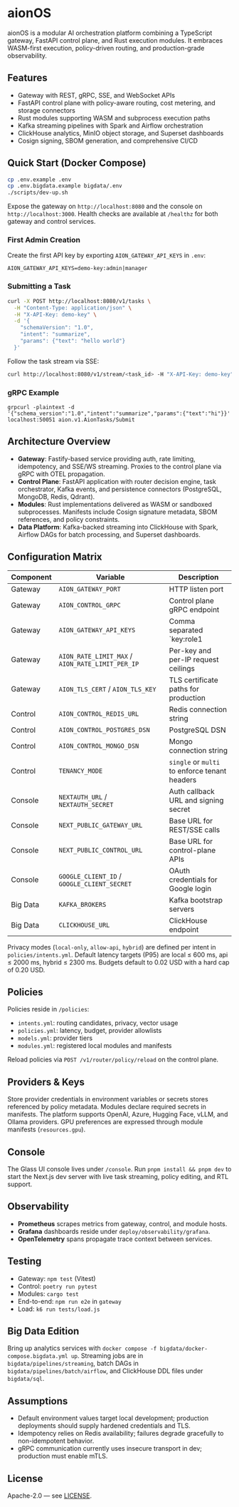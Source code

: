 # aionOS

aionOS is a modular AI orchestration platform combining a TypeScript gateway, FastAPI control plane, and Rust execution modules. It embraces WASM-first execution, policy-driven routing, and production-grade observability.

## Features

- Gateway with REST, gRPC, SSE, and WebSocket APIs
- FastAPI control plane with policy-aware routing, cost metering, and storage connectors
- Rust modules supporting WASM and subprocess execution paths
- Kafka streaming pipelines with Spark and Airflow orchestration
- ClickHouse analytics, MinIO object storage, and Superset dashboards
- Cosign signing, SBOM generation, and comprehensive CI/CD

## Quick Start (Docker Compose)

```bash
cp .env.example .env
cp .env.bigdata.example bigdata/.env
./scripts/dev-up.sh
```

Expose the gateway on `http://localhost:8080` and the console on `http://localhost:3000`. Health checks are available at `/healthz` for both gateway and control services.

### First Admin Creation

Create the first API key by exporting `AION_GATEWAY_API_KEYS` in `.env`:

```
AION_GATEWAY_API_KEYS=demo-key:admin|manager
```

### Submitting a Task

```bash
curl -X POST http://localhost:8080/v1/tasks \
  -H "Content-Type: application/json" \
  -H "X-API-Key: demo-key" \
  -d '{
    "schemaVersion": "1.0",
    "intent": "summarize",
    "params": {"text": "hello world"}
  }'
```

Follow the task stream via SSE:

```bash
curl http://localhost:8080/v1/stream/<task_id> -H "X-API-Key: demo-key"
```

### gRPC Example

```
grpcurl -plaintext -d '{"schema_version":"1.0","intent":"summarize","params":{"text":"hi"}}' localhost:50051 aion.v1.AionTasks/Submit
```

## Architecture Overview

- **Gateway**: Fastify-based service providing auth, rate limiting, idempotency, and SSE/WS streaming. Proxies to the control plane via gRPC with OTEL propagation.
- **Control Plane**: FastAPI application with router decision engine, task orchestrator, Kafka events, and persistence connectors (PostgreSQL, MongoDB, Redis, Qdrant).
- **Modules**: Rust implementations delivered as WASM or sandboxed subprocesses. Manifests include Cosign signature metadata, SBOM references, and policy constraints.
- **Data Platform**: Kafka-backed streaming into ClickHouse with Spark, Airflow DAGs for batch processing, and Superset dashboards.

## Configuration Matrix

| Component | Variable | Description |
|-----------|----------|-------------|
| Gateway | `AION_GATEWAY_PORT` | HTTP listen port |
| Gateway | `AION_CONTROL_GRPC` | Control plane gRPC endpoint |
| Gateway | `AION_GATEWAY_API_KEYS` | Comma separated `key:role1|role2[:tenant]` |
| Gateway | `AION_RATE_LIMIT_MAX` / `AION_RATE_LIMIT_PER_IP` | Per-key and per-IP request ceilings |
| Gateway | `AION_TLS_CERT` / `AION_TLS_KEY` | TLS certificate paths for production |
| Control | `AION_CONTROL_REDIS_URL` | Redis connection string |
| Control | `AION_CONTROL_POSTGRES_DSN` | PostgreSQL DSN |
| Control | `AION_CONTROL_MONGO_DSN` | Mongo connection string |
| Control | `TENANCY_MODE` | `single` or `multi` to enforce tenant headers |
| Console | `NEXTAUTH_URL` / `NEXTAUTH_SECRET` | Auth callback URL and signing secret |
| Console | `NEXT_PUBLIC_GATEWAY_URL` | Base URL for REST/SSE calls |
| Console | `NEXT_PUBLIC_CONTROL_URL` | Base URL for control-plane APIs |
| Console | `GOOGLE_CLIENT_ID` / `GOOGLE_CLIENT_SECRET` | OAuth credentials for Google login |
| Big Data | `KAFKA_BROKERS` | Kafka bootstrap servers |
| Big Data | `CLICKHOUSE_URL` | ClickHouse endpoint |

Privacy modes (`local-only`, `allow-api`, `hybrid`) are defined per intent in `policies/intents.yml`. Default latency targets (P95) are local ≤ 600 ms, api ≤ 2000 ms, hybrid ≤ 2300 ms. Budgets default to 0.02 USD with a hard cap of 0.20 USD.

## Policies

Policies reside in `/policies`:

- `intents.yml`: routing candidates, privacy, vector usage
- `policies.yml`: latency, budget, provider allowlists
- `models.yml`: provider tiers
- `modules.yml`: registered local modules and manifests

Reload policies via `POST /v1/router/policy/reload` on the control plane.

## Providers & Keys

Store provider credentials in environment variables or secrets stores referenced by policy metadata. Modules declare required secrets in manifests. The platform supports OpenAI, Azure, Hugging Face, vLLM, and Ollama providers. GPU preferences are expressed through module manifests (`resources.gpu`).

## Console

The Glass UI console lives under `/console`. Run `pnpm install && pnpm dev` to start the Next.js dev server with live task streaming, policy editing, and RTL support.

## Observability

- **Prometheus** scrapes metrics from gateway, control, and module hosts.
- **Grafana** dashboards reside under `deploy/observability/grafana`.
- **OpenTelemetry** spans propagate trace context between services.

## Testing

- Gateway: `npm test` (Vitest)
- Control: `poetry run pytest`
- Modules: `cargo test`
- End-to-end: `npm run e2e` in `gateway`
- Load: `k6 run tests/load.js`

## Big Data Edition

Bring up analytics services with `docker compose -f bigdata/docker-compose.bigdata.yml up`. Streaming jobs are in `bigdata/pipelines/streaming`, batch DAGs in `bigdata/pipelines/batch/airflow`, and ClickHouse DDL files under `bigdata/sql`.

## Assumptions

- Default environment values target local development; production deployments should supply hardened credentials and TLS.
- Idempotency relies on Redis availability; failures degrade gracefully to non-idempotent behavior.
- gRPC communication currently uses insecure transport in dev; production must enable mTLS.

## License

Apache-2.0 — see [LICENSE](LICENSE).
